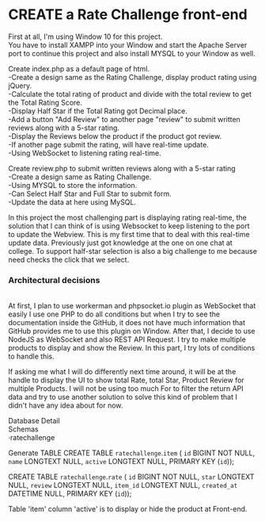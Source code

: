 <h1>CREATE a Rate Challenge front-end</h1>

First at all, I'm using Window 10 for this project.</br>
You have to install XAMPP into your Window and start the Apache Server port to continue this project and also install MYSQL to your Window as well.

Create index.php as a default page of html.</br>
-Create a design same as the Rating Challenge, display product rating using jQuery.</br>
-Calculate the total rating of product and divide with the total review to get the Total Rating Score.</br>
-Display Half Star if the Total Rating got Decimal place.</br>
-Add a button "Add Review" to another page "review" to submit written reviews along with a 5-star rating.</br>
-Display the Reviews below the product if the product got review.</br>
-If another page submit the rating, will have real-time update.</br>
-Using WebSocket to listening rating real-time.</br>

Create review.php to submit written reviews along with a 5-star rating</br>
-Create a design same as Rating Challenge.</br>
-Using MYSQL to store the information.</br>
-Can Select Half Star and Full Star to submit form.</br>
-Update the data at here using MySQL.</br>

In this project the most challenging part is displaying rating real-time, the solution that I can think of is using Websocket to keep listening to the port to update the Webview.
This is my first time that to deal with this real-time update data. Previously just got knowledge at the one on one chat at college.
To support half-star selection is also a big challenge to me because need checks the click that we select.

<h3>Architectural decisions </h3></br>
At first, I plan to use workerman and phpsocket.io plugin as WebSocket that easily I use one PHP to do all conditions but when I try to see the documentation inside the GitHub, it does not have much information that GitHub provides me to use this plugin on Window.
After that, I decide to use NodeJS as WebSocket and also REST API Request. I try to make multiple products to display and show the Review. In this part, I try lots of conditions to handle this.

If asking me what I will do differently next time around, it will be at the handle to display the UI to show total Rate, total Star, Product Review for multiple Products.
I will not be using too much For to filter the return API data and try to use another solution to solve this kind of problem that I didn't have any idea about for now.


Database Detail</br>
Schemas </br>
·ratechallenge

Generate TABLE
CREATE TABLE `ratechallenge`.`item` (
  `id` BIGINT NOT NULL,
  `name` LONGTEXT NULL,
  `active` LONGTEXT NULL,
  PRIMARY KEY (`id`));

CREATE TABLE `ratechallenge`.`rate` (
`id` BIGINT NOT NULL,
`star` LONGTEXT NULL,
`review` LONGTEXT NULL,
`item_id` LONGTEXT NULL,
`created_at` DATETIME NULL,
PRIMARY KEY (`id`));

Table 'item' column 'active' is to display or hide the product at Front-end.




